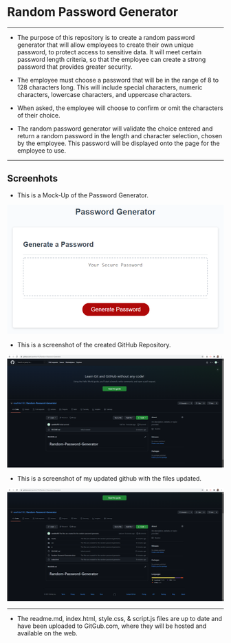 # Random Password Generator

---

* The purpose of this repository is to create a random password generator that will allow employees to create their own unique password, to protect access to sensitive data. It will meet certain password length criteria, so that the employee can create a strong password that provides greater security.

* The employee must choose a password that will be in the range of 8 to 128 characters long. This will include special characters, numeric characters, lowercase characters, and uppercase characters.

* When asked, the employee will choose to confirm or omit the characters of their choice.

* The random password generator will validate the choice entered and return a random password in the length and character selection, chosen by the employee. This password will be displayed onto the page for the employee to use.

---

## Screenhots


* This is a Mock-Up of the Password Generator.


![“screenshot1”](./assets/03-javascript-homework-demo.png)


* This is a screenshot of the created GitHub Repository.


![“screenshot2”](./assets/screenshot2.png)


* This is a screenshot of my updated github with the files updated.


![“screenshot3”](./assets/screenshot3.png)


---


* The readme.md, index.html, style.css, & script.js files are up to date and have been uploaded to GitGub.com, where they will be hosted and available on the web.